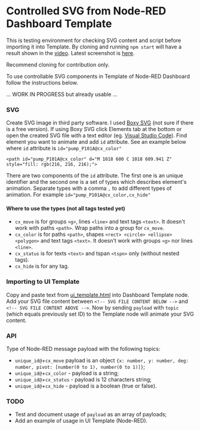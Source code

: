 # Controlled SVG from Node-RED Dashboard Template

This is testing environment for checking SVG content and script before importing it into Template. By cloning and 
running `npm start` will have a result shown in the [video](https://youtu.be/_w8A3yhw0vA). Latest screenshot
is [here](https://github.com/Alex-OPTIM/red-dashboard-svg-control/blob/master/screenshots/localhost_8000_190930.png).

Recommend cloning for contribution only. 

To use controllable SVG components in Template of Node-RED Dashboard follow the instructions below.  

... WORK IN PROGRESS but already usable ...

### SVG
Create SVG image in third party software. I used [Boxy SVG](https://boxy-svg.com/) (not sure if there is a 
free version). If using Boxy SVG click Elements tab at the bottom or open the created SVG file with a text 
editor (eg. [Visual Studio Code](https://code.visualstudio.com/download)). Find element you want to 
animate and add `id` attribute. See an example below where `id` attribute is `id="pump_P101A@cx_color"`

`<path id="pump_P101A@cx_color" d="M 1018 600 C 1018 609.941 Z" style="fill: rgb(216, 216, 216);">`

There are two components of the `id` attribute. The first one is an unique identifier and
the second one is a set of types which describes element's
animation. Separate types with a comma `,` to add different types of animation. For example
`id="pump_P101A@cx_color,cx_hide"`

#### Where to use the types (not all tags tested yet)
- `cx_move` is for groups `<g>`, lines `<line>` and text tags `<text>`. It doesn't work with 
paths `<path>`. Wrap paths into a group for `cx_move`.
- `cx_color` is for paths `<path>`, shapes `<rect> <circle> <ellipse> <polygon>` and text tags `<text>`.
It doesn't work with groups `<g>` nor lines `<line>`.
- `cx_status` is for texts `<text>` and tspan `<tspn>` only (without nested tags).
- `cx_hide` is for any tag.


### Importing to UI Template
Copy and paste text from [ui_template.html](https://github.com/Alex-OPTIM/red-dashboard-svg-control/blob/master/app/view1/ui_template.html) 
into Dashboard Template node. Add your SVG file content between `<!-- SVG FILE CONTENT BELOW -->` 
and `<!-- SVG FILE CONTENT ABOVE -->`. Now by sending `payload` with `topic` (which equals previously set ID) to 
the Template node will animate your SVG content.

### API
Type of Node-RED message payload with the following topics:
- `unique_id@`+`cx_move` payload is an object `{x: number, y: number, deg: number, pivot: [number(0 to 1), number(0 to 1)]}`;
- `unique_id@`+`cx_color` - payload is a string;
- `unique_id@`+`cx_status` - payload is 12 characters string;
- `unique_id@`+`cx_hide` - payload is a boolean (true or false).

### TODO
- Test and document usage of `payload` as an array of payloads;
- Add an example of usage in UI Template (Node-RED).

